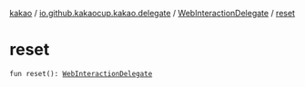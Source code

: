 [kakao](../../index.md) / [io.github.kakaocup.kakao.delegate](../index.md) / [WebInteractionDelegate](index.md) / [reset](./reset.md)

# reset

`fun reset(): `[`WebInteractionDelegate`](index.md)